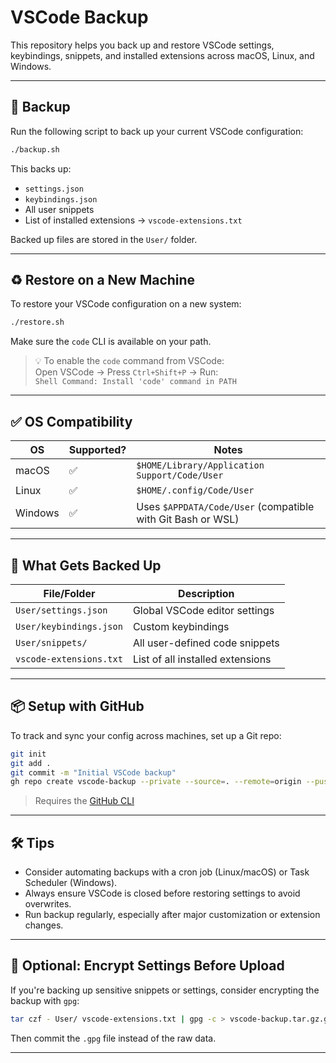 # VSCode Backup

This repository helps you back up and restore VSCode settings, keybindings, snippets, and installed extensions across macOS, Linux, and Windows.

---

## 🔄 Backup

Run the following script to back up your current VSCode configuration:

```bash
./backup.sh
```

This backs up:
- `settings.json`
- `keybindings.json`
- All user snippets
- List of installed extensions → `vscode-extensions.txt`

Backed up files are stored in the `User/` folder.

---

## ♻️ Restore on a New Machine

To restore your VSCode configuration on a new system:

```bash
./restore.sh
```

Make sure the `code` CLI is available on your path.

> 💡 To enable the `code` command from VSCode:  
> Open VSCode → Press `Ctrl+Shift+P` → Run:  
> `Shell Command: Install 'code' command in PATH`

---

## ✅ OS Compatibility

| OS        | Supported? | Notes |
|-----------|------------|-------|
| macOS     | ✅         | `$HOME/Library/Application Support/Code/User` |
| Linux     | ✅         | `$HOME/.config/Code/User` |
| Windows   | ✅         | Uses `$APPDATA/Code/User` (compatible with Git Bash or WSL) |

---

## 📁 What Gets Backed Up

| File/Folder            | Description                             |
|------------------------|-----------------------------------------|
| `User/settings.json`   | Global VSCode editor settings            |
| `User/keybindings.json`| Custom keybindings                      |
| `User/snippets/`       | All user-defined code snippets          |
| `vscode-extensions.txt`| List of all installed extensions        |

---

## 📦 Setup with GitHub

To track and sync your config across machines, set up a Git repo:

```bash
git init
git add .
git commit -m "Initial VSCode backup"
gh repo create vscode-backup --private --source=. --remote=origin --push
```

> Requires the [GitHub CLI](https://cli.github.com/)

---

## 🛠 Tips

- Consider automating backups with a cron job (Linux/macOS) or Task Scheduler (Windows).
- Always ensure VSCode is closed before restoring settings to avoid overwrites.
- Run backup regularly, especially after major customization or extension changes.

---

## 🔐 Optional: Encrypt Settings Before Upload

If you're backing up sensitive snippets or settings, consider encrypting the backup with `gpg`:

```bash
tar czf - User/ vscode-extensions.txt | gpg -c > vscode-backup.tar.gz.gpg
```

Then commit the `.gpg` file instead of the raw data.

---
